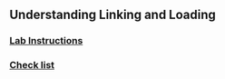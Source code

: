 ## Understanding Linking and Loading

### [Lab Instructions](lab.md)

### [Check list](checklist.md)

